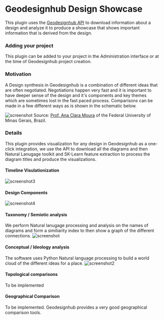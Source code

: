 # Geodesignhub Design Showcase
This plugin uses the [Geodesignhub API](https://www.geodesignhub.com/api) to download information about a design and analyze it to produce a showcase that shows important information that is derived from the design. 

### Adding your project
This plugin can be added to your project in the Administration interface or at the time of Geodesignhub project creation. 


### Motivation
A Design synthesis in Geodesignhub is a combination of different ideas that are often negotiated. Negotiations happen very fast and it is important to have deeper sense of the design and it's components and key themes which are sometimes lost in the fast paced process. Comparisons can be made in a few different ways as is shown in the schematic below. 

![screenshot](https://i.imgur.com/49niysd.jpg)
Source: [Prof. Ana Clara Moura](http://geoproea.arq.ufmg.br/equipe/prof-ana-clara-mourao-moura) of the Federal University of Minas Gerais, Brazil. 

### Details
This plugin provides visualization for any design in Geodesignhub as a one-click integration, we use the API to download all the diagrams and then Natural Lanugage toolkit and SK-Learn feature extraction to process the diagram titles and produce the visualizations. 

#### Timeline Visulationization

![screenshot3](https://i.imgur.com/sl4nQMB.png)

#### Design Components

![screenshot4](https://i.imgur.com/iMcNldq.png)

#### Taxonomy / Semiotic analysis 
We perform Natural lanugage processing and analysis on the names of diagrams and form a similiarity index to then show a graph of the different connections. 
![screenshot](https://i.imgur.com/jRBp3nR.png)

#### Conceptual / Ideology analysis
The software uses Python Natural language processing to build a world cloud of the different ideas for a place. 
![screenshot2](https://i.imgur.com/9oOQaTc.png)

#### Topological comparisons 
To be implemented

#### Geographical Comparison 
To be implemented. Geodesignhub provides a very good geographical comparison tools. 